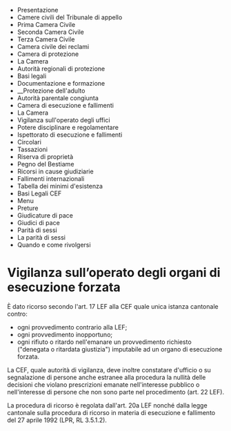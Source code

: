   * Presentazione
  * Camere civili del Tribunale di appello
  * Prima Camera Civile
  * Seconda Camera Civile
  * Terza Camera Civile
  * Camera civile dei reclami
  * Camera di protezione
  * La Camera
  * Autorità regionali di protezione
  * Basi legali
  * Documentazione e formazione
  *  __Protezione dell'adulto
  * Autorità parentale congiunta
  * Camera di esecuzione e fallimenti
  * La Camera
  * Vigilanza sull'operato degli uffici
  * Potere disciplinare e regolamentare
  * Ispettorato di esecuzione e fallimenti
  * Circolari
  * Tassazioni
  * Riserva di proprietà
  * Pegno del Bestiame
  * Ricorsi in cause giudiziarie
  * Fallimenti internazionali
  * Tabella dei minimi d'esistenza
  * Basi Legali CEF
  * Menu
  * Preture
  * Giudicature di pace
  * Giudici di pace
  * Parità di sessi 
  * La parità di sessi
  * Quando e come rivolgersi

#  Vigilanza sull’operato degli organi di esecuzione forzata

È dato ricorso secondo l'art. 17 LEF alla CEF quale unica istanza cantonale
contro:

  * ogni provvedimento contrario alla LEF;
  * ogni provvedimento inopportuno;
  * ogni rifiuto o ritardo nell'emanare un provvedimento richiesto ("denegata o ritardata giustizia") imputabile ad un organo di esecuzione forzata.

La CEF, quale autorità di vigilanza, deve inoltre constatare d'ufficio o su
segnalazione di persone anche estranee alla procedura la nullità delle
decisioni che violano prescrizioni emanate nell'interesse pubblico o
nell'interesse di persone che non sono parte nel procedimento (art. 22 LEF).

La procedura di ricorso è regolata dall'art. 20a LEF nonché dalla legge
cantonale sulla procedura di ricorso in materia di esecuzione e fallimento del
27 aprile 1992 (LPR, RL 3.5.1.2).

